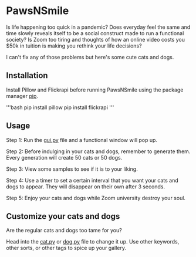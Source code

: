 # PawsNSmile
Is life happening too quick in a pandemic? Does everyday feel the same and time slowly reveals itself to be a social construct made to run a functional society? Is Zoom too tiring and thoughts of how an online video costs you $50k in tuition is making you rethink your life decisions?

I can't fix any of those problems but here's some cute cats and dogs.

## Installation

Install Pillow and Flickrapi before running PawsNSmile using the package manager [pip](https://pip.pypa.io/en/stable/).

'''bash
pip install pillow
pip install flickrapi
'''

## Usage
Step 1: Run the [gui.py](gui.py) file and a functional window will pop up.

Step 2: Before indulging in your cats and dogs, remember to generate them. Every generation will create 50 cats or 50 dogs.

Step 3: View some samples to see if it is to your liking.

Step 4: Use a timer to set a certain interval that you want your cats and dogs to appear. They will disappear on their own after 3 seconds.

Step 5: Enjoy your cats and dogs while Zoom university destroy your soul.

## Customize your cats and dogs
Are the regular cats and dogs too tame for you?

Head into the [cat.py](cat.py) or [dog.py](dog.py) file to change it up. Use other keywords, other sorts, or other tags to spice up your gallery.

